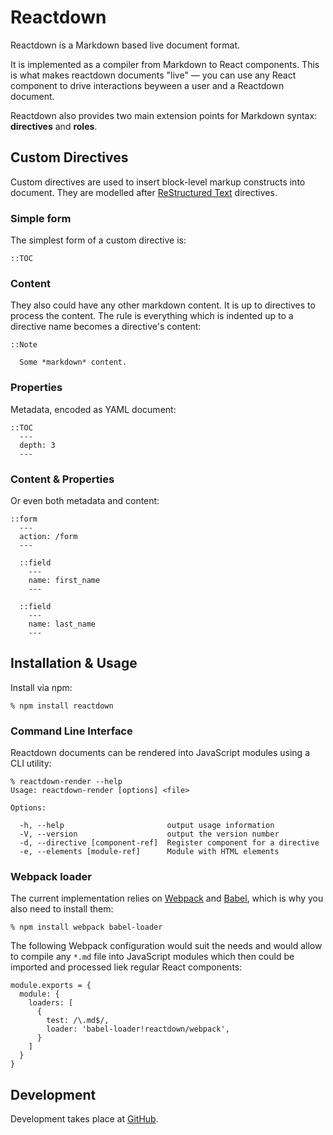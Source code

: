 # Reactdown

Reactdown is a Markdown based live document format.

It is implemented as a compiler from Markdown to React components. This is what
makes reactdown documents "live" — you can use any React component to drive
interactions beyween a user and a Reactdown document.

Reactdown also provides two main extension points for Markdown syntax:
**directives** and **roles**.

## Custom Directives

Custom directives are used to insert block-level markup constructs into
document. They are modelled after [ReStructured Text][] directives.

### Simple form

The simplest form of a custom directive is:

    ::TOC

### Content

They also could have any other markdown content. It is up to directives to
process the content. The rule is everything which is indented up to a directive
name becomes a directive's content:

    ::Note

      Some *markdown* content.

### Properties

Metadata, encoded as YAML document:

    ::TOC
      ---
      depth: 3
      ---

### Content & Properties

Or even both metadata and content:

    ::form
      ---
      action: /form
      ---

      ::field
        ---
        name: first_name
        ---

      ::field
        ---
        name: last_name
        ---

## Installation & Usage

Install via npm:

    % npm install reactdown

### Command Line Interface

Reactdown documents can be rendered into JavaScript modules using a CLI utility:

    % reactdown-render --help
    Usage: reactdown-render [options] <file>

    Options:

      -h, --help                       output usage information
      -V, --version                    output the version number
      -d, --directive [component-ref]  Register component for a directive
      -e, --elements [module-ref]      Module with HTML elements


### Webpack loader

The current implementation relies on [Webpack][] and [Babel][], which is why you
also need to install them:

    % npm install webpack babel-loader

The following Webpack configuration would suit the needs and would allow to
compile any `*.md` file into JavaScript modules which then could be imported and
processed liek regular React components:

    module.exports = {
      module: {
        loaders: [
          {
            test: /\.md$/,
            loader: 'babel-loader!reactdown/webpack',
          }
        ]
      }
    }

## Development

Development takes place at [GitHub][].

[Webpack]: https://webpack.github.io/
[Babel]: http://babeljs.io/
[ReStructured Text]: http://docutils.sourceforge.net/rst.html
[GitHub]: https://github.com/andreypopp/reactdown
